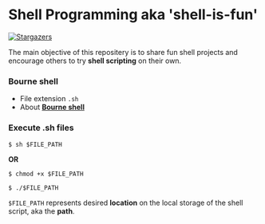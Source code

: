 # Shell Programming aka 'shell-is-fun'

[![Stargazers][stars-shield]][stars-url]

The main objective of this repositery is to share fun shell projects and encourage others to try __shell scripting__ on their own. 

### Bourne shell
- File extension `.sh`
- About [__Bourne shell__][WIKI_LINK]

### Execute .sh files
```Shell
$ sh $FILE_PATH
```

**OR**

```Shell
$ chmod +x $FILE_PATH
```

```Shell
$ ./$FILE_PATH
```

`$FILE_PATH` represents desired __location__ on the local storage of the shell script, aka the __path__.


<!-- LINK REFS -->
[WIKI_LINK]: https://en.wikipedia.org/wiki/Bourne_shell
[stars-shield]: https://img.shields.io/github/stars/michalspano/shell-is-fun.svg?style=for-the-badge
[stars-url]: https://github.com/michalspano/shell-is-fun/stargazers
